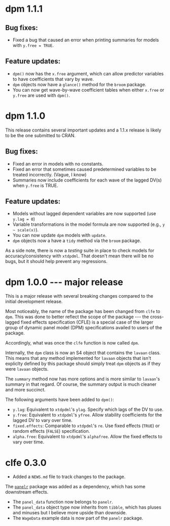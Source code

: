 # dpm 1.1.1

## Bug fixes:
* Fixed a bug that caused an error when printing summaries for models with 
`y.free = TRUE`.

## Feature updates:
* `dpm()` now has the `x.free` argument, which can allow predictor variables
to have coefficients that vary by wave.
* `dpm` objects now have a `glance()` method for the `broom` package.
* You can now get wave-by-wave coefficient tables when either `x.free` or 
`y.free` are used with `dpm()`.

# dpm 1.1.0

This release contains several important updates and a 1.1.x release is
likely to be the one submitted to CRAN.

## Bug fixes:
* Fixed an error in models with no constants.
* Fixed an error that sometimes caused predetermined variables to be treated
incorrectly. (Vague, I know)
* Summaries now include coefficients for each wave of the lagged DV(s) when
`y.free` is TRUE.

## Feature updates:
* Models without lagged dependent variables are now supported (use `y.lag = 0`)
* Variable transformations in the model formula are now supported
(e.g., `y ~ scale(x)`).
* You can now update `dpm` models with `update`. 
* `dpm` objects now a have a `tidy` method via the `broom` package.

As a side note, there is now a *testing* suite in place to check models
for accuracy/consistency with `xtdpdml`. That doesn't mean there will be no
bugs, but it should help prevent any regressions. 


# dpm 1.0.0 --- major release

This is a major release with several breaking changes compared to the initial
development release.

Most noticeably, the name of the package has been changed from `clfe` to `dpm`.
This was done to better reflect the scope of the package --- the 
cross-lagged fixed effects specification (CFLE) is a special case of the 
larger group of dynamic panel model (DPM) specifications availed to users of the
package.

Accordingly, what was once the `clfe` function is now called `dpm`. 

Internally, the `dpm` class is now an S4 object that contains the `lavaan`
class. This means that any method implemented for `lavaan` objects that isn't
expliclty defined by this package should simply treat `dpm` objects as if they
were `lavaan` objects.

The `summary` method now has more options and is more similar to `lavaan`'s
summary in that regard. Of course, the summary output is much cleaner and 
more succinct.

The following arguments have been added to `dpm()`:

* `y.lag`: Equivalent to `xtdpdml`'s `ylag`. Specify which lags of the DV to 
use.
* `y.free`: Equivalent to `xtdpdml`'s `yfree`. Allow stability coefficients for
the lagged DV to vary over time.
* `fixed.effects`: Comparable to `xtdpdml`'s `re`. Use fixed effects (`TRUE`)
or random effects (`FALSE`) specification.
* `alpha.free`: Equivalent to `xtdpdml`'s `alphafree`. Allow the fixed effects
to vary over time.

# clfe 0.3.0

* Added a `NEWS.md` file to track changes to the package.

The [`panelr`](https://github.com/jacob-long/panelr) package was added as a
dependency, which has some downstream effects. 

* The `panel_data` function now belongs to `panelr`. 
* The `panel_data` object type now inherits from `tibble`, which has pluses
and minuses but I believe more upside than downside.
* The `WageData` example data is now part of the `panelr` package.

